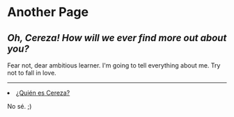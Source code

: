 <h1>Another Page</h1>

<h2> <em> Oh, Cereza! How will we ever find more out about you? </em> </h2>
  <p> Fear not, dear ambitious learner. I'm going to tell everything about me. Try not to fall in love. </p>
  
 <hr>
 <o1>
  <html lang="es"> <li> <u> ¿Quién es Cereza? </u> </li>
    <p> No sé. ;) </p>
  </html>
